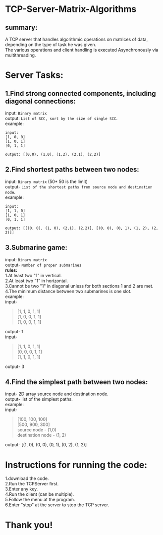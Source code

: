# TCP-Server-Matrix-Algorithms

## summary:
 A TCP server that handles algorithmic operations on matrices of data, depending on the type of task he was given.<br />
 The various operations and client handling is executed Asynchronously via multithreading.<br />

# Server Tasks:

## 1.Find strong connected components, including diagonal connections:<br />
 input: `Binary matrix` <br />
 output: `List of SCC, sort by the size of single SCC`.<br />
 example: <br />
 ````
 input:
[1, 0, 0]
[1, 0, 1]
[0, 1, 1]
 
 output: [(0,0), (1,0), (1,2), (2,1), (2,2)]
````
## 2.Find shortest paths between two nodes:<br />
 input: `Binary matrix` (50* 50 is the limit)<br />
 output- `List of the shortest paths from source node and destination node`.<br />
 example: <br />
 ````
 input:
 [1, 1, 0]
 [1, 0, 1]
 [0, 1, 1]
 
 output: [[(0, 0), (1, 0), (2,1), (2,2)], [(0, 0), (0, 1), (1, 2), (2, 2)]]
````
## 3.Submarine game:<br />
 input: `Binary matrix` <br />
 output- `Number of proper submarines`<br />
 **rules:<br />**
   1.At least two "1" in vertical.<br />
   2.At least two "1" in horizontal.<br />
   3.Cannot be two "1" in diagonal unless for both sections 1 and 2 are met.<br />
   4.The minimum distance between two submarines is one slot.<br />
 example:<br />
 input- <br />
 > [1, 1, 0, 1, 1]<br />
 > [1, 0, 0, 1, 1]<br />
 > [1, 0, 0, 1, 1]<br />
 
 output- 1<br />
 input- <br />
 > [1, 1, 0, 1, 1]<br />
 > [0, 0, 0, 1, 1]<br />
 > [1, 1, 0, 1, 1]<br />
 
 output- 3<br />

## 4.Find the simplest path between two nodes:<br />
 input- 2D array source node and destination node.<br />
 output- list of the simplest paths.<br />
 example:<br />
 input- <br />
 > [100, 100, 100] <br />
 > [500, 900, 300]<br />
 > source node - (1,0)<br />
 > destination node - (1, 2)<br />
     
 output- [(1, 0), (0, 0), (0, 1), (0, 2), (1, 2)]<br />
  
 # Instructions for running the code:
 1.download the code.<br />
 2.Run the TCPServer first.<br />
 3.Enter any key.<br />
 4.Run the client (can be multiple).<br />
 5.Follow the menu at the program.<br />
 6.Enter "stop" at the server to stop the TCP server.<br />
 
 # Thank you!
